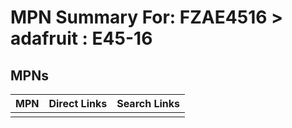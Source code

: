 



# MPN Summary For: FZAE4516 > adafruit : E45-16

## MPNs
  

|MPN|Direct Links|Search Links|
| :--- | :--- | :--- |
||||
